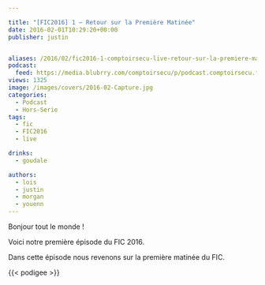 ```yaml
---

title: "[FIC2016] 1 – Retour sur la Première Matinée"
date: 2016-02-01T10:29:20+00:00
publisher: justin


aliases: /2016/02/fic2016-1-comptoirsecu-live-retour-sur-la-premiere-matinee/
podcast:
  feed: https://media.blubrry.com/comptoirsecu/p/podcast.comptoirsecu.fr/CSEC.HS09.2016-01-25.FIC2016.Premi%c3%a8re_Matin%c3%a9e.mp3
views: 1325
image: /images/covers/2016-02-Capture.jpg
categories:
  - Podcast
  - Hors-Serie
tags:
  - fic
  - FIC2016
  - live

drinks:
  - goudale

authors:
  - lois
  - justin
  - morgan
  - youenn
---
```

Bonjour tout le monde !

Voici notre première épisode du FIC 2016.

Dans cette épisode nous revenons sur la première matinée du FIC.

{{< podigee >}}
